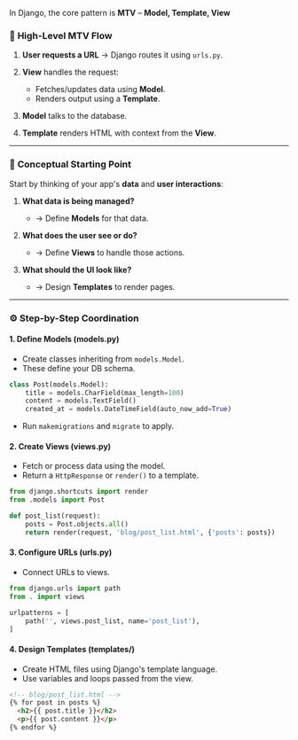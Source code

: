 In Django, the core pattern is **MTV** – **Model, Template, View** 

### 🔁 **High-Level MTV Flow**

1. **User requests a URL** → Django routes it using `urls.py`.
2. **View** handles the request:

   * Fetches/updates data using **Model**.
   * Renders output using a **Template**.
3. **Model** talks to the database.
4. **Template** renders HTML with context from the **View**.

---

### 🧠 **Conceptual Starting Point**

Start by thinking of your app's **data** and **user interactions**:

1. **What data is being managed?**

   * → Define **Models** for that data.
2. **What does the user see or do?**

   * → Define **Views** to handle those actions.
3. **What should the UI look like?**

   * → Design **Templates** to render pages.

---

### ⚙️ **Step-by-Step Coordination**

#### 1. **Define Models (models.py)**

* Create classes inheriting from `models.Model`.
* These define your DB schema.

```python
class Post(models.Model):
    title = models.CharField(max_length=100)
    content = models.TextField()
    created_at = models.DateTimeField(auto_now_add=True)
```

* Run `makemigrations` and `migrate` to apply.

#### 2. **Create Views (views.py)**

* Fetch or process data using the model.
* Return a `HttpResponse` or `render()` to a template.

```python
from django.shortcuts import render
from .models import Post

def post_list(request):
    posts = Post.objects.all()
    return render(request, 'blog/post_list.html', {'posts': posts})
```

#### 3. **Configure URLs (urls.py)**

* Connect URLs to views.

```python
from django.urls import path
from . import views

urlpatterns = [
    path('', views.post_list, name='post_list'),
]
```

#### 4. **Design Templates (templates/)**

* Create HTML files using Django's template language.
* Use variables and loops passed from the view.

```html
<!-- blog/post_list.html -->
{% for post in posts %}
  <h2>{{ post.title }}</h2>
  <p>{{ post.content }}</p>
{% endfor %}
```
